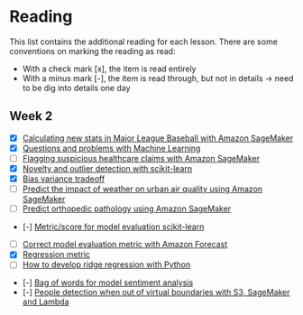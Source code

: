 # Reading
This list contains the additional reading for each lesson.
There are some conventions on marking the reading as read:
- With a check mark [x], the item is read entirely
- With a minus mark [-], the item is read through, but not in details -> need to be dig into details one day

## Week 2
- [x] [Calculating new stats in Major League Baseball with Amazon SageMaker](https://aws.amazon.com/blogs/machine-learning/calculating-new-stats-in-major-league-baseball-with-amazon-sagemaker/)
- [x] [Questions and problems with Machine Learning](https://docs.aws.amazon.com/machine-learning/latest/dg/machine-learning-problems-in-amazon-machine-learning.html)
- [ ] [Flagging suspicious healthcare claims with Amazon SageMaker](https://aws.amazon.com/blogs/machine-learning/flagging-suspicious-healthcare-claims-with-amazon-sagemaker/)
- [x] [Novelty and outlier detection with scikit-learn](https://scikit-learn.org/stable/modules/outlier_detection.html#:~:text=must%20be%20made%3A-,outlier%20detection,concentrated%2C%20ignoring%20the%20deviant%20observations.&text=Inliers%20are%20labeled%201%2C%20while%20outliers%20are%20labeled%20%2D1.)
- [x] [Bias variance tradeoff](https://en.wikipedia.org/wiki/Bias%E2%80%93variance_tradeoff)
- [ ] [Predict the impact of weather on urban air quality using Amazon SageMaker](https://aws.amazon.com/blogs/machine-learning/build-a-model-to-predict-the-impact-of-weather-on-urban-air-quality-using-amazon-sagemaker/)
- [ ] [Predict orthopedic pathology using Amazon SageMaker](https://aws.amazon.com/blogs/machine-learning/create-a-model-for-predicting-orthopedic-pathology-using-amazon-sagemaker/)
- [-] [Metric/score for model evaluation scikit-learn](https://scikit-learn.org/stable/modules/model_evaluation.html)
- [ ] [Correct model evaluation metric with Amazon Forecast](https://aws.amazon.com/blogs/machine-learning/making-accurate-energy-consumption-predictions-with-amazon-forecast/)
- [x] [Regression metric](https://machinelearningmastery.com/regression-metrics-for-machine-learning/)
- [ ] [How to develop ridge regression with Python](https://machinelearningmastery.com/ridge-regression-with-python/)
- [-] [Bag of words for model sentiment analysis](https://machinelearningmastery.com/deep-learning-bag-of-words-model-sentiment-analysis/)
- [-] [People detection when out of virtual boundaries with S3, SageMaker and Lambda](https://aws.amazon.com/blogs/machine-learning/protecting-people-through-virtual-boundaries-computer-vision/)